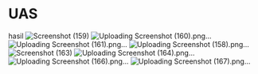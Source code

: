 # UAS
hasil
![Screenshot (159)](https://user-images.githubusercontent.com/114729588/214856323-c7062540-bb1a-4e67-b8bf-e5c6b76cc93e.png)
![Uploading Screenshot (160).png…]()
![Uploading Screenshot (161).png…]()
![Uploading Screenshot (158).png…]()
![Screenshot (163)](https://user-images.githubusercontent.com/114729588/214856371-82be8a3a-e7b0-4ad7-9159-21e7b64aefc8.png)
![Uploading Screenshot (164).png…]()
![Uploading Screenshot (166).png…]()
![Uploading Screenshot (167).png…]()
